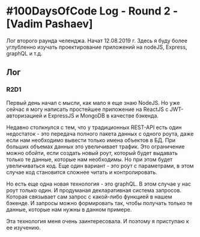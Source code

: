 # #100DaysOfCode Log - Round 2 - [Vadim Pashaev]

Лог второго раунда челенджа. Начат 12.08.2019 г.
Здесь я буду более углубленно изучать проектирование приложений на nodeJS, Express, graphQL и т.д.

## Лог

### R2D1 
Первый день начал с мысли, как мало я еще знаю NodeJS.
Но уже сейчас я могу написать простейшее приложение на ReactJS с
JWT-авторизацией и ExpressJS и MongoDB в качестве бэкенда.

Недавно столкнулся с тем, что у традиционных REST-API есть один недостаток -
это передача полного пакета данных с одного роута, даже если нам необходимо
вывести только имена объектов в БД. При больших объемах данных это увеличивает трафик.
Это ограничение можно обойти, если создать новый роут, который будет выдавать только
те данные, которые нам необходимы. Но при этом будет увеличиваться код. Еще один
вариант - это роут с параметрами, в этом случае код становится сложнее читать и
контролировать.

Но есть еще одна новая технология - это graphQL. В этом случае у нас роут только один.
И продуманая декларативная система запросов. Которая связывает сам запрос с какой-либо
функцией в нашем бэкенде. И запросы можно формировать так, чтобы получать только те данные,
которые нам нужны в данном примере.

Эта технология меня очень заинтересовала. И поэтому я приступаю к ее изучению.
